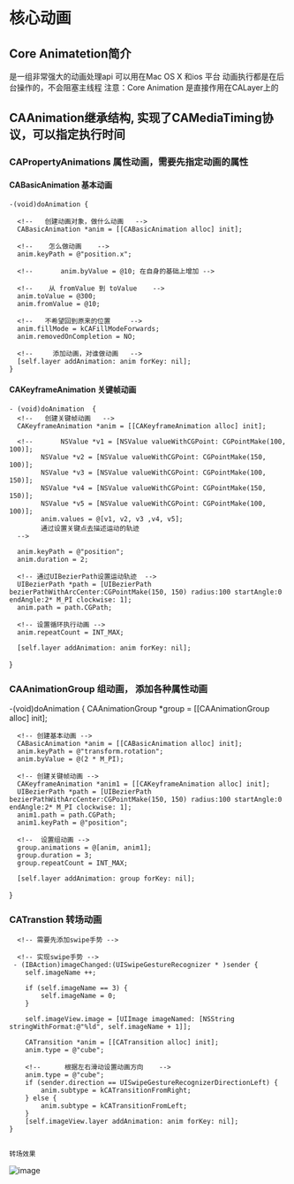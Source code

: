 # 核心动画
## Core Animatetion简介
  是一组非常强大的动画处理api
  可以用在Mac OS X 和ios 平台
  动画执行都是在后台操作的，不会阻塞主线程
  注意：Core Animation 是直接作用在CALayer上的
  
 ## CAAnimation继承结构, 实现了CAMediaTiming协议，可以指定执行时间
 
 ### CAPropertyAnimations 属性动画，需要先指定动画的属性
 #### CABasicAnimation 基本动画
    
    -(void)doAnimation {
    
      <!--   创建动画对象，做什么动画   -->
      CABasicAnimation *anim = [[CABasicAnimation alloc] init];
      
      <!--    怎么做动画    -->
      anim.keyPath = @"position.x";
      
      <!--       anim.byValue = @10; 在自身的基础上增加 -->
      
      <!--    从 fromValue 到 toValue    -->
      anim.toValue = @300;
      anim.fromValue = @10;
      
      <!--   不希望回到原来的位置     -->
      anim.fillMode = kCAFillModeForwards;
      anim.removedOnCompletion = NO;
      
      <!--     添加动画，对谁做动画   -->
      [self.layer addAnimation: anim forKey: nil];
    }
 
 #### CAKeyframeAnimation 关键帧动画
 
    - (void)doAnimation  {
      <!--   创建关键帧动画   -->
      CAKeyframeAnimation *anim = [[CAKeyframeAnimation alloc] init];

      <!--       NSValue *v1 = [NSValue valueWithCGPoint: CGPointMake(100, 100)];
            NSValue *v2 = [NSValue valueWithCGPoint: CGPointMake(150, 100)];
            NSValue *v3 = [NSValue valueWithCGPoint: CGPointMake(100, 150)];
            NSValue *v4 = [NSValue valueWithCGPoint: CGPointMake(150, 150)];
            NSValue *v5 = [NSValue valueWithCGPoint: CGPointMake(100, 100)];
            anim.values = @[v1, v2, v3 ,v4, v5]; 
            通过设置关键点去描述运动的轨迹
      -->

      anim.keyPath = @"position";
      anim.duration = 2;

      <!-- 通过UIBezierPath设置运动轨迹  -->
      UIBezierPath *path = [UIBezierPath bezierPathWithArcCenter:CGPointMake(150, 150) radius:100 startAngle:0 endAngle:2* M_PI clockwise: 1];
      anim.path = path.CGPath;

      <!-- 设置循环执行动画 -->
      anim.repeatCount = INT_MAX;

      [self.layer addAnimation: anim forKey: nil];
  }
   
 ### CAAnimationGroup 组动画， 添加各种属性动画
 
   -(void)doAnimation {
      <!--  创建组动画   -->
      CAAnimationGroup *group = [[CAAnimationGroup alloc] init];

      <!-- 创建基本动画 -->
      CABasicAnimation *anim = [[CABasicAnimation alloc] init];
      anim.keyPath = @"transform.rotation";
      anim.byValue = @(2 * M_PI);

      <!-- 创建关键帧动画 -->
      CAKeyframeAnimation *anim1 = [[CAKeyframeAnimation alloc] init];
      UIBezierPath *path = [UIBezierPath bezierPathWithArcCenter:CGPointMake(150, 150) radius:100 startAngle:0 endAngle:2* M_PI clockwise: 1];
      anim1.path = path.CGPath;
      anim1.keyPath = @"position";

      <!--  设置组动画 -->
      group.animations = @[anim, anim1];
      group.duration = 3;
      group.repeatCount = INT_MAX;

      [self.layer addAnimation: group forKey: nil];
  }
 
 ### CATranstion 转场动画
      <!-- 需要先添加swipe手势 -->
      
      <!-- 实现swipe手势 -->
     - (IBAction)imageChanged:(UISwipeGestureRecognizer * )sender {
        self.imageName ++;

        if (self.imageName == 3) {
            self.imageName = 0;
        }

        self.imageView.image = [UIImage imageNamed: [NSString stringWithFormat:@"%ld", self.imageName + 1]];

        CATransition *anim = [[CATransition alloc] init];
        anim.type = @"cube";
        
        <!--      根据左右滑动设置动画方向    -->
        anim.type = @"cube";
        if (sender.direction == UISwipeGestureRecognizerDirectionLeft) {
            anim.subtype = kCATransitionFromRight;
        } else {
            anim.subtype = kCATransitionFromLeft;
        }
        [self.imageView.layer addAnimation: anim forKey: nil];
    }
 
 
    转场效果
   ![image](https://user-images.githubusercontent.com/45653681/141759985-611c65bd-225b-4a6b-9225-54ebb6c2a89f.png)

